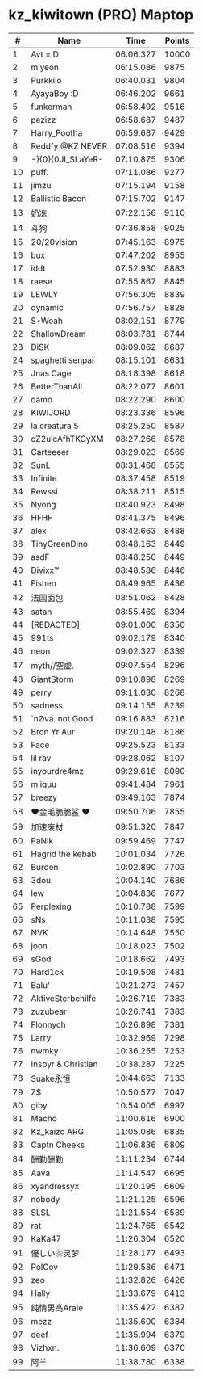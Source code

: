 # kz_kiwitown (PRO) Maptop

|  # | Name | Time | Points |
|-------------- | -------------- | -------------- | -------------- | 
| 1 | Avt = D | 06:06.327 | 10000 | 
| 2 | miyeon | 06:15.086 | 9875 | 
| 3 | Purkkilo | 06:40.031 | 9804 | 
| 4 | AyayaBoy :D | 06:46.202 | 9661 | 
| 5 | funkerman | 06:58.492 | 9516 | 
| 6 | pezizz | 06:58.687 | 9487 | 
| 7 | Harry_Pootha | 06:59.687 | 9429 | 
| 8 | Reddfy @KZ NEVER | 07:08.516 | 9394 | 
| 9 | -}{0}{0JI_SLaYeR- | 07:10.875 | 9306 | 
| 10 | puff. | 07:11.086 | 9277 | 
| 11 | jimzu | 07:15.194 | 9158 | 
| 12 | Ballistic Bacon | 07:15.702 | 9147 | 
| 13 | 奶冻 | 07:22.156 | 9110 | 
| 14 | 斗狗 | 07:36.858 | 9025 | 
| 15 | 20/20vision | 07:45.163 | 8975 | 
| 16 | bux | 07:47.202 | 8955 | 
| 17 | iddt | 07:52.930 | 8883 | 
| 18 | raese | 07:55.867 | 8845 | 
| 19 | LEWLY | 07:56.305 | 8839 | 
| 20 | dynamic | 07:56.757 | 8828 | 
| 21 | S-Woah | 08:02.151 | 8779 | 
| 22 | ShallowDream | 08:03.781 | 8744 | 
| 23 | DiSK | 08:09.062 | 8687 | 
| 24 | spaghetti senpai | 08:15.101 | 8631 | 
| 25 | Jnas Cage | 08:18.398 | 8618 | 
| 26 | BetterThanAll | 08:22.077 | 8601 | 
| 27 | damo | 08:22.290 | 8600 | 
| 28 | KIWIJORD | 08:23.336 | 8596 | 
| 29 | la creatura 5 | 08:25.250 | 8587 | 
| 30 | oZ2ulcAfhTKCyXM | 08:27.266 | 8578 | 
| 31 | Carteeeer | 08:29.023 | 8569 | 
| 32 | SunL | 08:31.468 | 8555 | 
| 33 | Infinite | 08:37.458 | 8519 | 
| 34 | Rewssi | 08:38.211 | 8515 | 
| 35 | Nyong | 08:40.923 | 8498 | 
| 36 | HFHF | 08:41.375 | 8496 | 
| 37 | alex | 08:42.663 | 8488 | 
| 38 | TinyGreenDino | 08:48.163 | 8449 | 
| 39 | asdF | 08:48.250 | 8449 | 
| 40 | Divixx™ | 08:48.586 | 8446 | 
| 41 | Fishen | 08:49.965 | 8436 | 
| 42 | 法国面包 | 08:51.062 | 8428 | 
| 43 | satan | 08:55.469 | 8394 | 
| 44 | [REDACTED] | 09:01.000 | 8350 | 
| 45 | 991ts | 09:02.179 | 8340 | 
| 46 | neon | 09:02.327 | 8339 | 
| 47 | myth//空虚. | 09:07.554 | 8296 | 
| 48 | GiantStorm | 09:10.898 | 8269 | 
| 49 | perry | 09:11.030 | 8268 | 
| 50 | sadness. | 09:14.155 | 8239 | 
| 51 | `nØva. not Good | 09:16.883 | 8216 | 
| 52 | Bron Yr Aur | 09:20.148 | 8186 | 
| 53 | Face | 09:25.523 | 8133 | 
| 54 | lil rav | 09:28.062 | 8107 | 
| 55 | inyourdre4mz | 09:29.616 | 8090 | 
| 56 | miiquu | 09:41.484 | 7961 | 
| 57 | breezy | 09:49.163 | 7874 | 
| 58 | ❤金毛脆脆鲨 ❤ | 09:50.706 | 7855 | 
| 59 | 加速废材 | 09:51.320 | 7847 | 
| 60 | PaNlk | 09:59.469 | 7747 | 
| 61 | Hagrid the kebab | 10:01.034 | 7726 | 
| 62 | Burden | 10:02.890 | 7703 | 
| 63 | 3dou | 10:04.140 | 7686 | 
| 64 | lew | 10:04.836 | 7677 | 
| 65 | Perplexing | 10:10.788 | 7599 | 
| 66 | sNs | 10:11.038 | 7595 | 
| 67 | NVK | 10:14.648 | 7550 | 
| 68 | joon | 10:18.023 | 7502 | 
| 69 | sGod | 10:18.662 | 7493 | 
| 70 | Hard1ck | 10:19.508 | 7481 | 
| 71 | Balu' | 10:21.273 | 7457 | 
| 72 | AktiveSterbehilfe | 10:26.719 | 7383 | 
| 73 | zuzubear | 10:26.741 | 7383 | 
| 74 | Flonnych | 10:26.898 | 7381 | 
| 75 | Larry | 10:32.969 | 7298 | 
| 76 | nwmky | 10:36.255 | 7253 | 
| 77 | Inspyr & Christian | 10:38.287 | 7225 | 
| 78 | Suake永恒 | 10:44.663 | 7133 | 
| 79 | Z$ | 10:50.577 | 7047 | 
| 80 | giby | 10:54.005 | 6997 | 
| 81 | Macho | 11:00.616 | 6900 | 
| 82 | Kz_kaizo ARG | 11:05.086 | 6835 | 
| 83 | Captn Cheeks | 11:06.836 | 6809 | 
| 84 | 酬勤酬勤 | 11:11.234 | 6744 | 
| 85 | Aava | 11:14.547 | 6695 | 
| 86 | xyandressyx | 11:20.195 | 6609 | 
| 87 | nobody | 11:21.125 | 6596 | 
| 88 | SLSL | 11:21.554 | 6589 | 
| 89 | rat | 11:24.765 | 6542 | 
| 90 | KaKa47 | 11:26.304 | 6520 | 
| 91 | 優しい❀灵梦 | 11:28.177 | 6493 | 
| 92 | PolCov | 11:29.586 | 6471 | 
| 93 | zeo | 11:32.826 | 6426 | 
| 94 | Hally | 11:33.679 | 6413 | 
| 95 | 纯情男高Arale | 11:35.422 | 6387 | 
| 96 | mezz | 11:35.600 | 6384 | 
| 97 | deef | 11:35.994 | 6379 | 
| 98 | Vizhxn. | 11:36.609 | 6370 | 
| 99 | 阿羊 | 11:38.780 | 6338 | 


